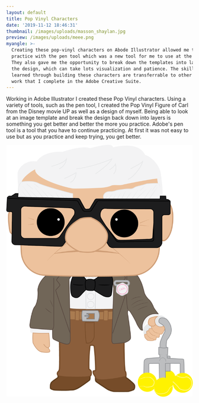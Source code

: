 ```yaml
---
layout: default
title: Pop Vinyl Characters
date: '2019-11-12 18:46:31'
thumbnail: /images/uploads/masson_shaylan.jpg
preview: /images/uploads/meee.png
myangle: >-
  Creating these pop-vinyl characters on Abode Illustrator allowed me to
  practice with the pen tool which was a new tool for me to use at the time.
  They also gave me the opportunity to break down the templates into layers in
  the design, which can take lots visualization and patience. The skills I
  learned through building these characters are transferrable to other design
  work that I complete in the Adobe Creative Suite.
---
```

Working in Adobe Illustrator I created these Pop Vinyl characters. Using a variety of tools, such as the pen tool, I created the Pop Vinyl Figure of Carl from the Disney movie UP as well as a design of myself. Being able to look at an image template and break the design back down into layers is something you get better and better the more you practice. Adobe's pen tool is a tool that you have to continue practicing. At first it was not easy to use but as you practice and keep trying, you get better.

![Carl from UP](/images/uploads/carl-up.png "Carl from UP")
